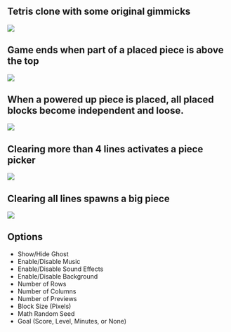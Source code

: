 ## Tetris clone with some original gimmicks
![](https://i.imgur.com/sx7NOxw.jpg)

## Game ends when part of a placed piece is above the top
![](https://i.imgur.com/oVqs0Ze.jpg)

## When a powered up piece is placed, all placed blocks become independent and loose.
![](https://i.imgur.com/dOveeb0.jpg)

## Clearing more than 4 lines activates a piece picker
![](https://i.imgur.com/GnyR0Lz.jpg)

## Clearing all lines spawns a big piece
![](https://i.imgur.com/rm0AyS2.jpg)


## Options

- Show/Hide Ghost
- Enable/Disable Music
- Enable/Disable Sound Effects
- Enable/Disable Background
- Number of Rows
- Number of Columns
- Number of Previews
- Block Size (Pixels)
- Math Random Seed
- Goal (Score, Level, Minutes, or None)

